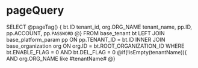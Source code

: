 pageQuery
===
SELECT
@pageTag() {
bt.ID tenant_id,
org.ORG_NAME tenant_name,
pp.ID,
pp.ACCOUNT,
pp.`PASSWORD`
@}
FROM
base_tenant bt
LEFT JOIN base_platform_param pp ON pp.TENANT_ID = bt.ID
INNER JOIN base_organization org ON org.ID = bt.ROOT_ORGANIZATION_ID
WHERE bt.ENABLE_FLAG = 0
AND bt.DEL_FLAG = 0
@if(!isEmpty(tenantName)){
AND org.ORG_NAME like #tenantName#
@}
